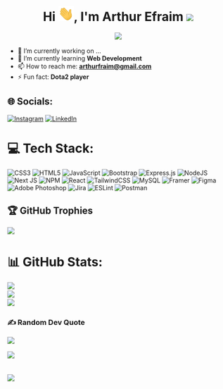 <h1 align="center">Hi <img src="https://raw.githubusercontent.com/ABSphreak/ABSphreak/master/gifs/Hi.gif" width="35">, I'm Arthur Efraim <img src="https://camo.githubusercontent.com/d3359cb00ab0b5ed8f2e1fe3fceb4fbaf3b614340f8c0db99c17b9f50b351770/68747470733a2f2f656d6f6a69732e736c61636b6d6f6a69732e636f6d2f656d6f6a69732f696d616765732f313533313834393433302f343234362f626c6f622d73756e676c61737365732e6769663f31353331383439343330" width="32"/></h1>
      
    
      
   <p align="center" color:"red">
     <a href="https://github.com/DenverCoder1/readme-typing-svg">
          <img src="https://readme-typing-svg.demolab.com/?lines=hi! I am a junior Front-end%20web%20developer 🏻‍💻; interested in Coding 🏃‍♂️♂️;Curious%20to%20learn%20new%20things !&font=Fira%20Code&center=true&width=440&height=45&color=#37bcf7&vCenter=true&size=22&pause=1000"></a>
      </p>

- 🔭 I’m currently working on ...
- 🌱 I’m currently learning **Web Development**
- 📫 How to reach me: **arthurfraim@gmail.com**
- ⚡ Fun fact: **Dota2 player**


## 🌐 Socials:
[![Instagram](https://img.shields.io/badge/Instagram-%23E4405F.svg?logo=Instagram&logoColor=white)](https://instagram.com/thur.ion) [![LinkedIn](https://img.shields.io/badge/LinkedIn-%230077B5.svg?logo=linkedin&logoColor=white)](https://linkedin.com/in/arthurefraim) 

# 💻 Tech Stack:
![CSS3](https://img.shields.io/badge/css3-%231572B6.svg?style=flat&logo=css3&logoColor=white) ![HTML5](https://img.shields.io/badge/html5-%23E34F26.svg?style=flat&logo=html5&logoColor=white) ![JavaScript](https://img.shields.io/badge/javascript-%23323330.svg?style=flat&logo=javascript&logoColor=%23F7DF1E) ![Bootstrap](https://img.shields.io/badge/bootstrap-%23563D7C.svg?style=flat&logo=bootstrap&logoColor=white) ![Express.js](https://img.shields.io/badge/express.js-%23404d59.svg?style=flat&logo=express&logoColor=%2361DAFB) ![NodeJS](https://img.shields.io/badge/node.js-6DA55F?style=flat&logo=node.js&logoColor=white) ![Next JS](https://img.shields.io/badge/Next-black?style=flat&logo=next.js&logoColor=white) ![NPM](https://img.shields.io/badge/NPM-%23000000.svg?style=flat&logo=npm&logoColor=white) ![React](https://img.shields.io/badge/react-%2320232a.svg?style=flat&logo=react&logoColor=%2361DAFB) ![TailwindCSS](https://img.shields.io/badge/tailwindcss-%2338B2AC.svg?style=flat&logo=tailwind-css&logoColor=white) ![MySQL](https://img.shields.io/badge/mysql-%2300f.svg?style=flat&logo=mysql&logoColor=white) ![Framer](https://img.shields.io/badge/Framer-black?style=flat&logo=framer&logoColor=blue) 	![Figma](https://img.shields.io/badge/figma-%23F24E1E.svg?style=flat&logo=figma&logoColor=white) ![Adobe Photoshop](https://img.shields.io/badge/adobephotoshop-%2331A8FF.svg?style=flat&logo=adobephotoshop&logoColor=white) ![Jira](https://img.shields.io/badge/jira-%230A0FFF.svg?style=flat&logo=jira&logoColor=white) ![ESLint](https://img.shields.io/badge/ESLint-4B3263?style=flat&logo=eslint&logoColor=white) ![Postman](https://img.shields.io/badge/Postman-FF6C37?style=flat&logo=postman&logoColor=white)

## 🏆 GitHub Trophies
![](https://github-profile-trophy.vercel.app/?username=efraimarthur&theme=radical&no-frame=true&no-bg=false&margin-w=4)

# 📊 GitHub Stats:
![](https://github-readme-stats.vercel.app/api?username=efraimarthur&theme=dark&hide_border=true&include_all_commits=true&count_private=true)<br/>
![](https://github-readme-streak-stats.herokuapp.com/?user=efraimarthur&theme=dark&hide_border=true)<br/>
![](https://github-readme-stats.vercel.app/api/top-langs/?username=efraimarthur&theme=dark&hide_border=true&include_all_commits=true&count_private=true&layout=compact)

### ✍️ Random Dev Quote
![](https://quotes-github-readme.vercel.app/api?type=horizontal&theme=radical)

<a href="https://visitcount.itsvg.in">
  <img src="https://visitcount.itsvg.in/api?id=arthurefraim&label=Profile%20views&color=0&pretty=true" />
</a>

[![](https://visitcount.itsvg.in/api?id=arthurefraim&label=Profile%20views&color=0&pretty=true)](https://visitcount.itsvg.in)
---


<!-- Proudly created with GPRM ( https://gprm.itsvg.in ) -->
